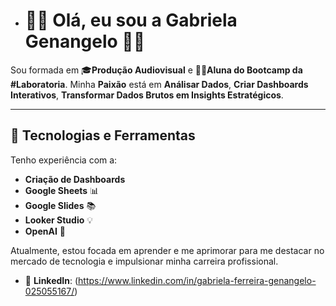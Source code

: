 - # 👩‍💻 Olá, eu sou a Gabriela Genangelo 👩‍💻

Sou formada em 🎓**Produção Audiovisual** e 👩‍🎓**Aluna do Bootcamp da #Laboratoria**. Minha **Paixão** está em **Análisar Dados**, **Criar Dashboards Interativos**, **Transformar Dados Brutos em Insights Estratégicos**.

---

## 🔧 **Tecnologias e Ferramentas**

Tenho experiência com a:

- **Criação de Dashboards**
- **Google Sheets** 📊
- **Google Slides** 📚
- **Looker Studio** 💡
- **OpenAI** 🤖

Atualmente, estou focada em aprender e me aprimorar para me destacar no mercado de tecnologia e impulsionar minha carreira profissional.

- 💼 **LinkedIn**: (https://www.linkedin.com/in/gabriela-ferreira-genangelo-025055167/)
  
